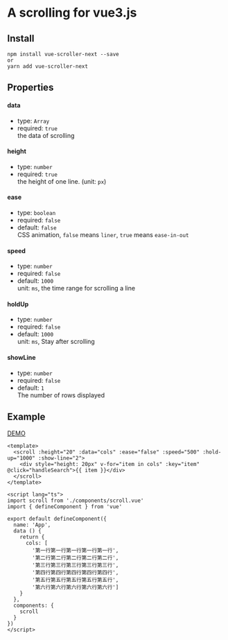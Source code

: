 # A scrolling for vue3.js

## Install
```
npm install vue-scroller-next --save
or
yarn add vue-scroller-next
```

## Properties
#### data
- type: `Array`
- required: `true`  
the data of scrolling
#### height
- type: `number`
- required: `true`  
the height of one line. (unit: `px`)
#### ease
- type: `boolean`
- required: `false`
- default: `false`  
CSS animation, `false` means `liner`, `true` means `ease-in-out`
#### speed
- type: `number`
- required: `false`
- default: `1000`  
unit: `ms`, the time range for scrolling a line
#### holdUp
- type: `number`
- required: `false`
- default: `1000`  
unit: `ms`, Stay after scrolling
#### showLine
- type: `number`
- required: `false`
- default: `1`  
The number of rows displayed

## Example
[DEMO](https://chainsdw.github.io/vue-next-scroller/)
```vue
<template>
  <scroll :height="20" :data="cols" :ease="false" :speed="500" :hold-up="1000" :show-line="2">
    <div style="height: 20px" v-for="item in cols" :key="item" @click="handleSearch">{{ item }}</div>
  </scroll>
</template>

<script lang="ts">
import scroll from './components/scroll.vue'
import { defineComponent } from 'vue'

export default defineComponent({
  name: 'App',
  data () {
    return {
      cols: [
        '第一行第一行第一行第一行第一行',
        '第二行第二行第二行第二行第二行',
        '第三行第三行第三行第三行第三行',
        '第四行第四行第四行第四行第四行',
        '第五行第五行第五行第五行第五行',
        '第六行第六行第六行第六行第六行']
    }
  },
  components: {
    scroll
  }
})
</script>

```
